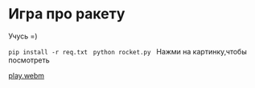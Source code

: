 <h1>Игра про ракету</h1>
<p>Учусь =)</p>
<code>pip install -r req.txt </code>
<code>python rocket.py </code>
Нажми на картинку,чтобы посмотреть


[play.webm](https://github.com/makwerik/RocketGame/blob/master/img/unknown_2024.03.15-20.06_clip_1.mp4)



